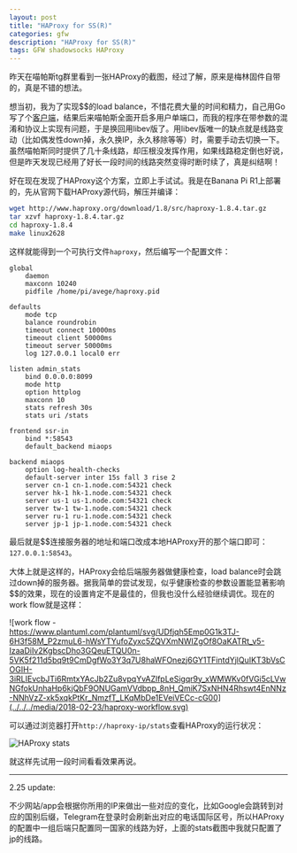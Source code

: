 ```yaml
---
layout: post
title: "HAProxy for SS(R)"
categories: gfw
description: "HAProxy for SS(R)"
tags: GFW shadowsocks HAProxy
---
```


昨天在喵帕斯tg群里看到一张HAProxy的截图，经过了解，原来是梅林固件自带的，真是不错的想法。

想当初，我为了实现$$的load balance，不惜花费大量的时间和精力，自己用Go写了个[客户端](../../../../2015/11/avege-works-initially/)，结果后来喵帕斯全面开启多用户单端口，而我的程序在带参数的混淆和协议上实现有问题，于是换回用libev版了。用libev版唯一的缺点就是线路变动（比如偶发性down掉，永久换IP，永久移除等等）时，需要手动去切换一下。虽然喵帕斯同时提供了几十条线路，却压根没发挥作用，如果线路稳定倒也好说，但是昨天发现已经用了好长一段时间的线路突然变得时断时续了，真是纠结啊！

好在现在发现了HAProxy这个方案，立即上手试试。我是在Banana Pi R1上部署的，先从官网下载HAProxy源代码，解压并编译：

```bash
wget http://www.haproxy.org/download/1.8/src/haproxy-1.8.4.tar.gz
tar xzvf haproxy-1.8.4.tar.gz
cd haproxy-1.8.4
make linux2628
```

这样就能得到一个可执行文件`haproxy`，然后编写一个配置文件：

```
global 
    daemon  
    maxconn 10240 
    pidfile /home/pi/avege/haproxy.pid 

defaults 
    mode tcp
    balance roundrobin
    timeout connect 10000ms  
    timeout client 50000ms  
    timeout server 50000ms  
    log 127.0.0.1 local0 err

listen admin_stats  
    bind 0.0.0.0:8099
    mode http
    option httplog
    maxconn 10  
    stats refresh 30s
    stats uri /stats  

frontend ssr-in 
    bind *:58543  
    default_backend miaops
	
backend miaops
    option log-health-checks
    default-server inter 15s fall 3 rise 2
    server cn-1 cn-1.node.com:54321 check
    server hk-1 hk-1.node.com:54321 check
    server us-1 us-1.node.com:54321 check
    server tw-1 tw-1.node.com:54321 check
    server ru-1 ru-1.node.com:54321 check
    server jp-1 jp-1.node.com:54321 check
```

最后就是$$连接服务器的地址和端口改成本地HAProxy开的那个端口即可：`127.0.0.1:58543`。

大体上就是这样的，HAProxy会给后端服务器做健康检查，load balance时会跳过down掉的服务器。据我简单的尝试发现，似乎健康检查的参数设置能显著影响$$的效果，现在的设置肯定不是最佳的，但我也没什么经验继续调优。现在的work flow就是这样：

![work flow - https://www.plantuml.com/plantuml/svg/UDfjqh5Emp0G1k3TJ-6H3f58M_P2zmuL6-hWsYTYufoZyxc5ZQVXmNWIZgOf8OaKATRt_v5-IzaaDiIv2KgbscDho3GQeuETQU0n-5VK5f211d5bq9t9CmDgfWo3Y3q7U8haWFOnezj6GY1TFintdYjlQuIKT3bVsCOGIH-3iRLIEvcbJTi6RmtxYAcJb2Zu8vpqYvAZlfpLeSigqr9y_xWMWKv0fVGi5cLVwNGfokUnhaHp6kjQbF9ONUGamVVdbpp_8nH_QmiK7SxNHN4Rhswt4EnNNz-NNhVzZ-xk5xqkPtKr_NmzfT_LKqMbDe1EVeiVECc-cG00](../../../media/2018-02-23/haproxy-workflow.svg)

可以通过浏览器打开`http://haproxy-ip/stats`查看HAProxy的运行状况：

![HAProxy stats](../../../media/2018-02-23/haproxy-stats.png)

就这样先试用一段时间看看效果再说。

----

2.25 update:

不少网站/app会根据你所用的IP来做出一些对应的变化，比如Google会跳转到对应的国别后缀，Telegram在登录时会刷新出对应的电话国际区号，所以HAProxy的配置中一组后端只配置同一国家的线路为好，上面的stats截图中我就只配置了jp的线路。